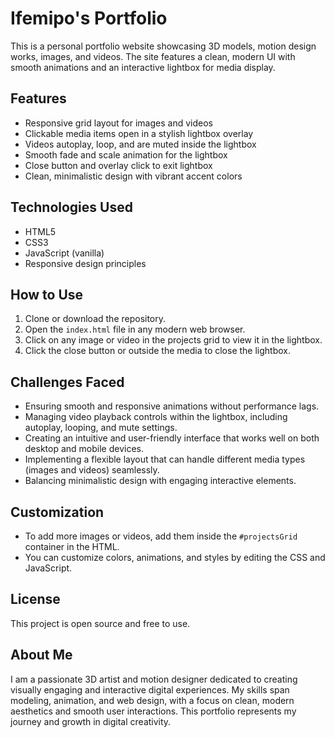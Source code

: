 # Ifemipo's Portfolio

This is a personal portfolio website showcasing 3D models, motion design works, images, and videos. The site features a clean, modern UI with smooth animations and an interactive lightbox for media display.

## Features

- Responsive grid layout for images and videos
- Clickable media items open in a stylish lightbox overlay
- Videos autoplay, loop, and are muted inside the lightbox
- Smooth fade and scale animation for the lightbox
- Close button and overlay click to exit lightbox
- Clean, minimalistic design with vibrant accent colors

## Technologies Used

- HTML5
- CSS3
- JavaScript (vanilla)
- Responsive design principles

## How to Use

1. Clone or download the repository.
2. Open the `index.html` file in any modern web browser.
3. Click on any image or video in the projects grid to view it in the lightbox.
4. Click the close button or outside the media to close the lightbox.

## Challenges Faced

- Ensuring smooth and responsive animations without performance lags.
- Managing video playback controls within the lightbox, including autoplay, looping, and mute settings.
- Creating an intuitive and user-friendly interface that works well on both desktop and mobile devices.
- Implementing a flexible layout that can handle different media types (images and videos) seamlessly.
- Balancing minimalistic design with engaging interactive elements.

## Customization

- To add more images or videos, add them inside the `#projectsGrid` container in the HTML.
- You can customize colors, animations, and styles by editing the CSS and JavaScript.

## License

This project is open source and free to use.

## About Me

I am a passionate 3D artist and motion designer dedicated to creating visually engaging and interactive digital experiences. My skills span modeling, animation, and web design, with a focus on clean, modern aesthetics and smooth user interactions. This portfolio represents my journey and growth in digital creativity.
